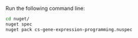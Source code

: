 Run the following command line:

```bash
cd nuget/
nuget spec
nuget pack cs-gene-expression-programming.nuspec
```